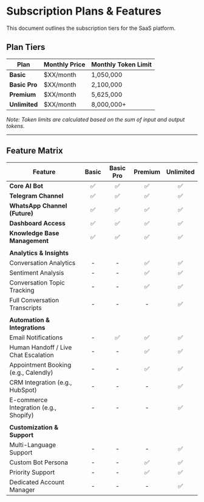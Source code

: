 # Subscription Plans & Features

This document outlines the subscription tiers for the SaaS platform.

## Plan Tiers

| Plan          | Monthly Price | Monthly Token Limit |
|---------------|---------------|---------------------|
| **Basic**     | $XX/month     | 1,050,000           |
| **Basic Pro** | $XX/month     | 2,100,000           |
| **Premium**   | $XX/month     | 5,625,000           |
| **Unlimited** | $XX/month     | 8,000,000+          |

*Note: Token limits are calculated based on the sum of input and output tokens.*

---

## Feature Matrix

| Feature                               | Basic | Basic Pro | Premium | Unlimited |
|---------------------------------------|:-----:|:---------:|:-------:|:---------:|
| **Core AI Bot**                       |   ✅   |     ✅     |    ✅    |     ✅     |
| **Telegram Channel**                  |   ✅   |     ✅     |    ✅    |     ✅     |
| **WhatsApp Channel (Future)**         |   ✅   |     ✅     |    ✅    |     ✅     |
| **Dashboard Access**                  |   ✅   |     ✅     |    ✅    |     ✅     |
| **Knowledge Base Management**         |   ✅   |     ✅     |    ✅    |     ✅     |
|                                       |       |           |         |           |
| **Analytics & Insights**              |       |           |         |           |
| Conversation Analytics                |   -   |     -     |    ✅    |     ✅     |
| Sentiment Analysis                    |   -   |     -     |    ✅    |     ✅     |
| Conversation Topic Tracking           |   -   |     -     |    ✅    |     ✅     |
| Full Conversation Transcripts         |   -   |     -     |    -     |     ✅     |
|                                       |       |           |         |           |
| **Automation & Integrations**         |       |           |         |           |
| Email Notifications                   |   -   |     ✅     |    ✅    |     ✅     |
| Human Handoff / Live Chat Escalation  |   -   |     -     |    ✅    |     ✅     |
| Appointment Booking (e.g., Calendly)  |   -   |     -     |    ✅    |     ✅     |
| CRM Integration (e.g., HubSpot)       |   -   |     -     |    -     |     ✅     |
| E-commerce Integration (e.g., Shopify)|   -   |     -     |    -     |     ✅     |
|                                       |       |           |         |           |
| **Customization & Support**           |       |           |         |           |
| Multi-Language Support                |   -   |     -     |    -     |     ✅     |
| Custom Bot Persona                    |   -   |     -     |    ✅    |     ✅     |
| Priority Support                      |   -   |     -     |    ✅    |     ✅     |
| Dedicated Account Manager             |   -   |     -     |    -     |     ✅     |
